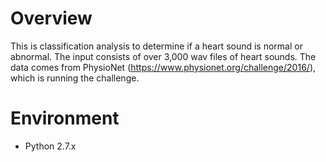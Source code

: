 # Overview

This is classification analysis to determine if a heart sound is normal or abnormal. The input consists of over 3,000 wav files of heart sounds. The data comes from PhysioNet (https://www.physionet.org/challenge/2016/), which is running the challenge.

# Environment
* Python 2.7.x